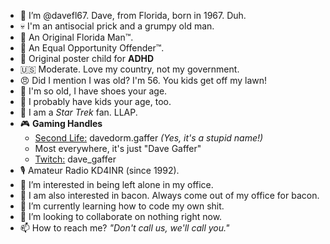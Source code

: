 - 👋 I’m @davefl67. Dave, from Florida, born in 1967. Duh.
- 💀 I'm an antisocial prick and a grumpy old man.
- 🪪 An Original Florida Man™.
- 🟰 An Equal Opportunity Offender™.
- 💊 Original poster child for **ADHD**
- 🇺🇸 Moderate. Love my country, not my government.
- 😠 Did I mention I was old? I'm 56. You kids get off my lawn!
- 👞 I'm so old, I have shoes your age.
- 🚸 I probably have kids your age, too.
- 🖖 I am a *Star Trek* fan. LLAP.
- 🎮 **Gaming Handles**
  - [Second Life:](https://my.secondlife.com/davedorm.gaffer) davedorm.gaffer *(Yes, it's a stupid name!)*
  - Most everywhere, it's just "Dave Gaffer"
  - [Twitch:](https://www.twitch.tv/dave_gaffer) dave_gaffer
- 🎙️ Amateur Radio KD4INR (since 1992).
- 👀 I’m interested in being left alone in my office.
- 🥓 I am also interested in bacon. Always come out of my office for bacon.
- 🌱 I’m currently learning how to code my own shit.
- 💞️ I’m looking to collaborate on nothing right now.
- 📫 How to reach me? *"Don't call us, we'll call you."*

<!---
davefl67/davefl67 is a ✨ special ✨ repository because its `README.md` (this file) appears on your GitHub profile.
You can click the Preview link to take a look at your changes.
--->
